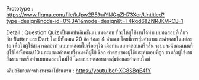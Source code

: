 Prototype : https://www.figma.com/file/kJpw2B59uiYlJGgZH73Xer/Untitled?type=design&node-id=0%3A1&mode=design&t=T4Rqd68ZNRJKVRCB-1

Detail : Question Quiz เป็นแอปพลิเคชันแบบทดสอบ ที่จะให้ผู้ใช้งานได้ทำแบบทดสอบที่เกี่ยวกับ flutter และ Dart โดยมีทั้งหมด 20 ข้อ ข้อละ 4 คำตอบ
โดยมีการสุ่มคำถามและคำตอบในแต่ละข้อ เพื่อให้ผู้ใช้สามารถลองทำแบบทดสอบไปเรื่อยๆได้ เมื่อทำแบบทดสอบเสร็จสิ้น ระบบจะนับคะแนนที่ผู้ใช้ได้ทั้งหมด/10 และแสดงคำตอบทั้งหมดที่ผู้ใช้เลือก
คำตอบของผู้ใช้และคำตอบที่ถูก รวมถึงผู้ใช้งานยังสามารถเริ่มทำแบบทดสอบใหม่ได้ โดยแบบทดสอบลจะสุ่มข้อและคำตอบใหม่ 

คลิปอธิบายการทำงานของโปรแกรม : https://youtu.be/-XC8SBqE4fY
